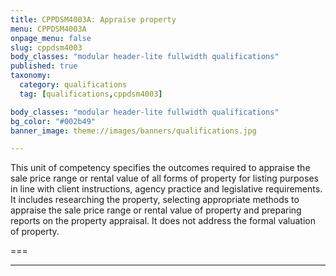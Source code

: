 ```yaml
---
title: CPPDSM4003A: Appraise property
menu: CPPDSM4003A
onpage_menu: false
slug: cppdsm4003
body_classes: "modular header-lite fullwidth qualifications"
published: true
taxonomy:
  category: qualifications
  tag: [qualifications,cppdsm4003]

body_classes: "modular header-lite fullwidth qualifications"
bg_color: "#002b49"
banner_image: theme://images/banners/qualifications.jpg

---
```


This unit of competency specifies the outcomes required to appraise the sale price range or rental value of all forms of property for listing purposes in line with client instructions, agency practice and legislative requirements. It includes researching the property, selecting appropriate methods to appraise the sale price range or rental value of property and preparing reports on the property appraisal. It does not address the formal valuation of property.

===

---
